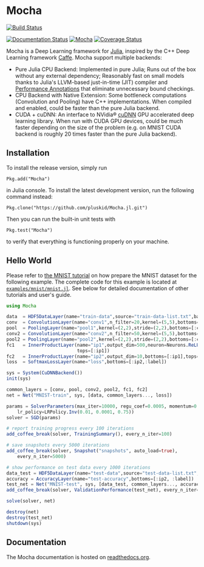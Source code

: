 # Mocha

[![Build Status](https://travis-ci.org/pluskid/Mocha.jl.svg?branch=master)](https://travis-ci.org/pluskid/Mocha.jl)
<!--[![Build status](https://ci.appveyor.com/api/projects/status/342vcj5lj2jyegsp?svg=true)](https://ci.appveyor.com/project/pluskid/mocha-jl)-->
[![Documentation Status](https://readthedocs.org/projects/mochajl/badge/?version=latest)](http://mochajl.readthedocs.org/)
[![Mocha](http://pkg.julialang.org/badges/Mocha_release.svg)](http://pkg.julialang.org/?pkg=Mocha&ver=release)
[![Coverage Status](https://img.shields.io/coveralls/pluskid/Mocha.jl.svg)](https://coveralls.io/r/pluskid/Mocha.jl?branch=master)

Mocha is a Deep Learning framework for [Julia](http://julialang.org/), inspired by the C++ Deep Learning framework [Caffe](http://caffe.berkeleyvision.org/). Mocha support multiple backends:

- Pure Julia CPU Backend: Implemented in pure Julia; Runs out of the box without any external dependency; Reasonably fast on small models thanks to Julia's LLVM-based just-in-time (JIT) compiler and [Performance Annotations](http://julia.readthedocs.org/en/latest/manual/performance-tips/#performance-annotations) that eliminate unnecessary bound checkings.
- CPU Backend with Native Extension: Some bottleneck computations (Convolution and Pooling) have C++ implementations. When compiled and enabled, could be faster than the pure Julia backend.
- CUDA + cuDNN: An interface to NVidia® [cuDNN](https://developer.nvidia.com/cuDNN) GPU accelerated deep learning library. When run with CUDA GPU devices, could be much faster depending on the size of the problem (e.g. on MNIST CUDA backend is roughly 20 times faster than the pure Julia backend).

## Installation

To install the release version, simply run

```
Pkg.add("Mocha")
```

in Julia console. To install the latest development version, run the following command instead:

```
Pkg.clone("https://github.com/pluskid/Mocha.jl.git")
```

Then you can run the built-in unit tests with

```
Pkg.test("Mocha")
```

to verify that everything is functioning properly on your machine.

## Hello World

Please refer to [the MNIST tutorial](http://mochajl.readthedocs.org/en/latest/tutorial/mnist.html) on how prepare the MNIST dataset for the following example. The complete code for this example is located at [`examples/mnist/mnist.jl`](examples/mnist/mnist.jl). See below for detailed documentation of other tutorials and user's guide.

```julia
using Mocha

data  = HDF5DataLayer(name="train-data",source="train-data-list.txt",batch_size=64)
conv  = ConvolutionLayer(name="conv1",n_filter=20,kernel=(5,5),bottoms=[:data],tops=[:conv])
pool  = PoolingLayer(name="pool1",kernel=(2,2),stride=(2,2),bottoms=[:conv],tops=[:pool])
conv2 = ConvolutionLayer(name="conv2",n_filter=50,kernel=(5,5),bottoms=[:pool],tops=[:conv2])
pool2 = PoolingLayer(name="pool2",kernel=(2,2),stride=(2,2),bottoms=[:conv2],tops=[:pool2])
fc1   = InnerProductLayer(name="ip1",output_dim=500,neuron=Neurons.ReLU(),bottoms=[:pool2],
                          tops=[:ip1])
fc2   = InnerProductLayer(name="ip2",output_dim=10,bottoms=[:ip1],tops=[:ip2])
loss  = SoftmaxLossLayer(name="loss",bottoms=[:ip2,:label])

sys = System(CuDNNBackend())
init(sys)

common_layers = [conv, pool, conv2, pool2, fc1, fc2]
net = Net("MNIST-train", sys, [data, common_layers..., loss])

params = SolverParameters(max_iter=10000, regu_coef=0.0005, momentum=0.9,
    lr_policy=LRPolicy.Inv(0.01, 0.0001, 0.75))
solver = SGD(params)

# report training progress every 100 iterations
add_coffee_break(solver, TrainingSummary(), every_n_iter=100)

# save snapshots every 5000 iterations
add_coffee_break(solver, Snapshot("snapshots", auto_load=true),
    every_n_iter=5000)

# show performance on test data every 1000 iterations
data_test = HDF5DataLayer(name="test-data",source="test-data-list.txt",batch_size=100)
accuracy = AccuracyLayer(name="test-accuracy",bottoms=[:ip2, :label])
test_net = Net("MNIST-test", sys, [data_test, common_layers..., accuracy])
add_coffee_break(solver, ValidationPerformance(test_net), every_n_iter=1000)

solve(solver, net)

destroy(net)
destroy(test_net)
shutdown(sys)
```

## Documentation

The Mocha documentation is hosted on [readthedocs.org](http://mochajl.readthedocs.org/).

